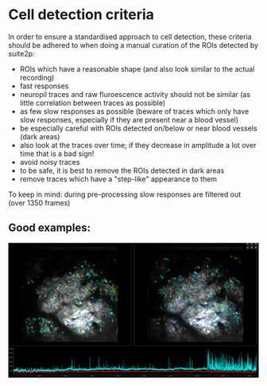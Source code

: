 # Cell detection criteria
In order to ensure a standardised approach to cell detection, these criteria should be adhered to when doing a manual curation of the ROIs detected by suite2p:
- ROIs which have a reasonable shape (and also look similar to the actual recording)
- fast responses
- neuropil traces and raw fluroescence activity should not be similar (as little correlation between traces as possible)
- as few slow responses as possible (beware of traces which only have slow responses, especially if they are present near a blood vessel)
- be especially careful with ROIs detected on/below or near blood vessels (dark areas)
- also look at the traces over time; if they decrease in amplitude a lot over time that is a bad sign!
- avoid noisy traces
- to be safe, it is best to remove the ROIs detected in dark areas 
- remove traces which have a "step-like" appearance to them

To keep in mind: during pre-processing slow responses are filtered out (over 1350 frames)
## Good examples:
![good](https://github.com/Schroeder-Lab/ExperimentalProtocols/blob/main/2P%20imaging/Suite2p/Examples%20of%20traces/good.PNG)
